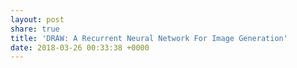 ```yaml
---
layout: post
share: true
title: 'DRAW: A Recurrent Neural Network For Image Generation'
date: 2018-03-26 00:33:38 +0000
---
```

